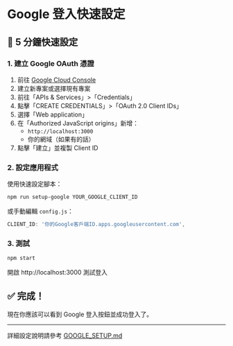 # Google 登入快速設定

## 🚀 5 分鐘快速設定

### 1. 建立 Google OAuth 憑證
1. 前往 [Google Cloud Console](https://console.cloud.google.com/)
2. 建立新專案或選擇現有專案
3. 前往「APIs & Services」>「Credentials」
4. 點擊「CREATE CREDENTIALS」>「OAuth 2.0 Client IDs」
5. 選擇「Web application」
6. 在「Authorized JavaScript origins」新增：
   - `http://localhost:3000`
   - 你的網域（如果有的話）
7. 點擊「建立」並複製 Client ID

### 2. 設定應用程式
使用快速設定腳本：
```bash
npm run setup-google YOUR_GOOGLE_CLIENT_ID
```

或手動編輯 `config.js`：
```javascript
CLIENT_ID: '你的Google客戶端ID.apps.googleusercontent.com',
```

### 3. 測試
```bash
npm start
```
開啟 http://localhost:3000 測試登入

## ✅ 完成！
現在你應該可以看到 Google 登入按鈕並成功登入了。

---

詳細設定說明請參考 [GOOGLE_SETUP.md](./GOOGLE_SETUP.md)